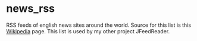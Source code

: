 # news_rss
RSS feeds of english news sites around the world. Source for this list is this [Wikipedia](https://en.wikipedia.org/wiki/List_of_newspapers_in_the_United_States) page.
This list is used by my other project JFeedReader.
